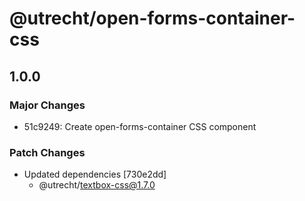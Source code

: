 # @utrecht/open-forms-container-css

## 1.0.0

### Major Changes

- 51c9249: Create open-forms-container CSS component

### Patch Changes

- Updated dependencies [730e2dd]
  - @utrecht/textbox-css@1.7.0
